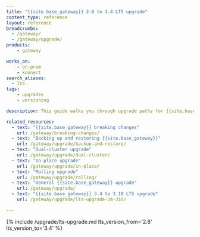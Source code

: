 ```yaml
---
title: "{{site.base_gateway}} 2.8 to 3.4 LTS upgrade"
content_type: reference
layout: reference
breadcrumbs:
  - /gateway/
  - /gateway/upgrade/
products:
    - gateway

works_on:
    - on-prem
    - konnect
search_aliases:
  - lts
tags:
    - upgrades
    - versioning

description: This guide walks you through upgrade paths for {{site.base_gateway}} 2.8 LTS to 3.4 LTS and helps you prepare for an upgrade.

related_resources:
  - text: "{{site.base_gateway}} breaking changes"
    url: /gateway/breaking-changes/
  - text: "Backing up and restoring {{site.base_gateway}}"
    url: /gateway/upgrade/backup-and-restore/
  - text: "Dual-cluster upgrade"
    url: /gateway/upgrade/dual-cluster/
  - text: "In-place upgrade"
    url: /gateway/upgrade/in-place/
  - text: "Rolling upgrade"
    url: /gateway/upgrade/rolling/
  - text: "General {{site.base_gateway}} upgrade"
    url: /gateway/upgrade/
  - text: "{{site.base_gateway}} 3.4 to 3.10 LTS upgrade"
    url: /gateway/upgrade/lts-upgrade-34-310/

---
```


{% include /upgrade/lts-upgrade.md lts_version_from='2.8' lts_version_to='3.4' %}